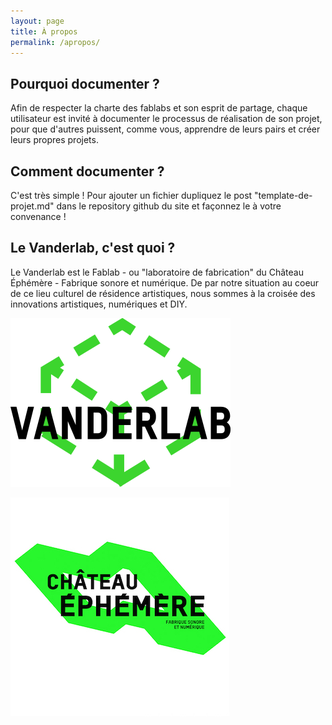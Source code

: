 ```yaml
---
layout: page
title: À propos
permalink: /apropos/
---
```


## Pourquoi documenter ?

Afin de respecter la charte des fablabs et son esprit de partage, chaque utilisateur est invité à documenter le processus de réalisation de son projet, pour que d'autres puissent, comme vous, apprendre de leurs pairs et créer leurs propres projets.

## Comment documenter ?

C'est très simple ! Pour ajouter un fichier dupliquez le post "template-de-projet.md" dans le repository github du site et façonnez le à votre convenance !

## Le Vanderlab, c'est quoi ?

Le Vanderlab est le Fablab - ou "laboratoire de fabrication" du Château Éphémère - Fabrique sonore et numérique. De par notre situation au coeur de ce lieu culturel de résidence artistiques, nous sommes à la croisée des innovations artistiques, numériques et DIY.


[Logo1]: /images/logos/logo_vanderlab.png
![alt text][Logo1]

[Logo2]: /images/logos/logo_chateau2.jpg
![alt text][Logo2]
